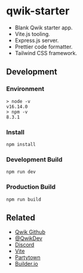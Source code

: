 # qwik-starter

- Blank Qwik starter app.
- Vite.js tooling.
- Express.js server.
- Prettier code formatter.
- Tailwind CSS framework.

## Development

### Environment

```
> node -v
v16.14.0
> npm -v
8.3.1
```

### Install

```
npm install
```

### Development Build

```
npm run dev
```

### Production Build

```
npm run build
```

## Related

- [Qwik Github](https://github.com/BuilderIO/qwik)
- [@QwikDev](https://twitter.com/QwikDev)
- [Discord](https://discord.gg/JHVpZmqSs4)
- [Vite](https://vitejs.dev/)
- [Partytown](https://partytown.builder.io/)
- [Builder.io](https://www.builder.io/)

